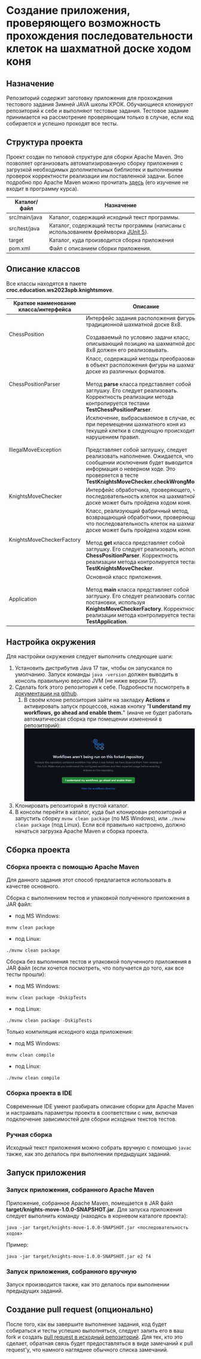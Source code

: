 
# Создание приложения, проверяющего возможность прохождения последовательности клеток на шахматной доске ходом коня
## Назначение
Репозиторий содержит заготовку приложения для прохождения тестового задания Зимней JAVA школы КРОК. Обучающиеся клонируют репозиторий к себе и выполняют тестовые задания. Тестовое задание принимается на рассмотрение проверяющим только в случае, если код собирается и успешно проходят все тесты.

## Структура проекта
Проект создан по типовой структуре для сборки Apache Maven. Это позволяет организовать автоматизированную сборку приложения с загрузкой необходимых дополнительных библиотек и выполнением проверок корректности реализации им поставленной задачи. Более подробно про Apache Maven можно прочитать [здесь](https://maven.apache.org) (его изучение не входит в программу курса).

| Каталог/файл | Назначение |
| ----- | ----- |
| src/main/java | Каталог, содержащий исходный текст программы. |
| src/test/java | Каталог, содержащий тесты программы (написаны с использованием фреймворка [JUnit 5](https://junit.org/junit5/)). |
| target | Каталог, куда производится сборка приложения |
| pom.xml | Файл с описанием сборки приложения. |

## Описание классов
Все классы находятся в пакете **croc.education.ws2023spb.knightsmove**.

| Краткое наименование класса/интерфейса | Описание |
|------|------|
| ChessPosition | Интерфейс задания расположения фигуры на традиционной шахматной доске 8x8. <br/><br/> Создаваемый по условию задачи класс, описывающий позицию на шахматной доске 8x8 должен его реализовывать. |
| ChessPositionParser | Класс, содержащий методы преобразования в объект расположения фигуры на шахматной доске из различных форматов. <br/><br/> Метод **parse** класса представляет собой заглушку. Его следует реализовать. Корректность реализации метода контролируется тестами **TestChessPositionParser**. |
| IllegalMoveException | Исключение, выбрасываемое в случае, если при перемещении шахматного коня из текущей клетки в следующую происходит с нарушением правил. <br/><br/> Представляет собой заглушку, следует реализовать наполнение. Ожидается, что в сообщении исключения будет выводится информация о неверном ходе. Это проверяется в тесте **TestKnightsMoveChecker.checkWrongMove()**. |
| KnightsMoveChecker | Интерфейс обработчика, проверяющего, что последовательность клеток на шахматной доске может быть пройдена ходом коня. |
| KnightsMoveCheckerFactory | Класс, реализующий фабричный метод, возвращающий обработчики, проверяющие, что последовательность клеток на шахматной доске может быть пройдена ходом коня. <br/><br/> Метод **get** класса представляет собой заглушку. Его следует реализовать, используя **ChessPositionParser**. Корректность реализации метода контролируется тестами **TestKnightsMoveChecker**. |
| Application | Основной класс приложения. <br/><br/> Метод **main** класса представляет собой заглушку. Его следует реализовать согласно постановки, используя **KnightsMoveCheckerFactory**. Корректность реализации метода контролируется тестами **TestApplication**. |

## Настройка окружения
Для настройки окружения следует выполнить следующие шаги:
1. Установить дистрибутив Java 17 так, чтобы он запускался по умолчанию. Запуск команды ``` java -version ``` должен выводить в консоль правильную версию JVM (не ниже версии 17).
1. Сделать fork этого репозитория к себе. Подробности посмотреть в [документации на github](https://docs.github.com/en/get-started/quickstart/fork-a-repo).
    1. В своём клоне репозитория зайти на закладку **Actions** и активировать запуск процессов, нажав кнопку "**I understand my workflows, go ahead and enable them.**" (иначе не будет работать автоматическая сборка при помещении изменений в репозиторий):
<br/>![Экран, где надо нажать кнопку](./.images/repo_actions.png)
1. Клонировать репозиторий в пустой каталог.
1. В консоли перейти в каталог, куда был клонирован репозиторий и запустить сборку ``` mvnw clean package ``` (по MS Windows), или  ``` ./mvnw clean package ``` (под Linux). Если всё правильно настроено, должно начаться загрузка Apache Maven и сборка проекта.

## Сборка проекта
### Сборка проекта с помощью Apache Maven
Для данного задания этот способ предлагается использовать в качестве основного.

Сборка с выполнением тестов и упаковкой полученного приложения в JAR файл:
* под MS Windows:
``` 
mvnw clean package 
```
* под Linux:
``` 
./mvnw clean package 
```

Сборка без выполнения тестов и упаковкой полученного приложения в JAR файл (если хочется посмотреть, что получается до того, как все тесты прошли):
* под MS Windows:
```
mvnw clean package -DskipTests
```
* под Linux:
```
./mvnw clean package -DskipTests
```

Только компиляция исходного кода приложения:
* под MS Windows:
``` 
mvnw clean compile
```
* под Linux:
``` 
./mvnw clean compile
```

### Сборка проекта в IDE
Современные IDE умеют разбирать описание сборки для Apache Maven и настраивать параметры проекта в соответствии с ним, включая подключение зависимостей для сборки исходных текстов тестов.

### Ручная сборка
Исходный текст приложения можно собрать вручную с помощью ```javac``` также, как это делалось при выполнении предыдущих заданий.

## Запуск приложения
### Запуск приложения, собранного Apache Maven
Приложение, собранное Apache Maven, помещается в JAR файл **target/knights-move-1.0.0-SNAPSHOT.jar**.
Для запуска приложения следует выполнить команду (находясь в корневом каталоге проекта):
```
java -jar target/knights-move-1.0.0-SNAPSHOT.jar <последовательность ходов>
```

Пример:
```
java -jar target/knights-move-1.0.0-SNAPSHOT.jar e2 f4
```

### Запуск приложения, собранного вручную
Запуск производится также, как это делалось при выполнении предыдущих заданий.

## Создание pull request (опционально)
После того, как вы завершите выполнение задания, код будет собираться и тесты успешно выполняться, следует залить его в ваш fork и создать [pull request в исходный репозиторий](https://docs.github.com/en/pull-requests/collaborating-with-pull-requests/proposing-changes-to-your-work-with-pull-requests/creating-a-pull-request-from-a-fork). Для тех, кто это сделает, обратная связь будет предоставляться в виде замечаний к pull request'у, что намного нагляднее обычного списка замечаний. 
